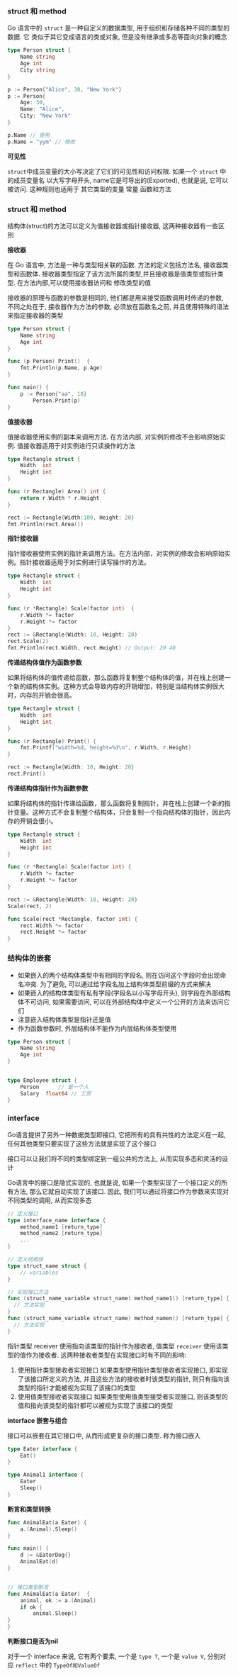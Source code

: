 ### struct 和 method

Go 语言中的 `struct` 是一种自定义的数据类型, 用于组织和存储各种不同的类型的数据. 它
类似于其它变成语言的类或对象, 但是没有继承或多态等面向对象的概念

```go
type Person struct {
	Name string
	Age int
	City string
}

p := Person{"Alice", 30, "New York"}
p := Person{
	Age: 30,
	Name: "Alice",
	City: "New York"
}

p.Name // 使用
p.Name = "yym" // 修改
```

**可见性**

`struct`中成员变量的大小写决定了它们的可见性和访问权限. 如果一个 `struct` 中的成员变量名
以大写字母开头, name它是可导出的(Exported), 也就是说, 它可以被访问. 这种规则也适用于
其它类型的变量 常量 函数和方法

### struct 和 method

结构体(struct)的方法可以定义为值接收器或指针接收器, 这两种接收器有一些区别

**接收器**

在 Go 语言中, 方法是一种与类型相关联的函数. 方法的定义包括方法名, 接收器类型和函数体.
接收器类型指定了该方法所属的类型,并且接收器是值类型或指针类型. 在方法内部,可以使用接收器访问和
修改类型的值

接收器的原理与函数的参数是相同的, 他们都是用来接受函数调用时传递的参数, 不同之处在于,
接收器作为方法的参数, 必须放在函数名之前, 并且使用特殊的语法来指定接收器的类型

```go
type Person struct {
	Name string
	Age int
}

func (p Person) Print()  {
    fmt.Println(p.Name, p.Age)
}

func main() {
    p := Person{"aa", 18}
		Person.Print(p)
}
```

**值接收器**

值接收器使用实例的副本来调用方法. 在方法内部, 对实例的修改不会影响原始实例. 值接收器适用于对实例进行只读操作的方法

```go
type Rectangle struct {
	Width  int
	Height int
}

func (r Rectangle) Area() int {
	return r.Width * r.Height
}

rect := Rectangle{Width:180, Height: 20}
fmt.Println(rect.Area())
```

**指针接收器**

指针接收器使用实例的指针来调用方法。在方法内部，对实例的修改会影响原始实例。指针接收器适用于对实例进行读写操作的方法。

```go
type Rectangle struct {
	Width  int
	Height int
}

func (r *Rectangle) Scale(factor int)  {
	r.Width *= factor
	r.Height *= factor
}
rect := &Rectangle{Width: 10, Height: 20}
rect.Scale(2)
fmt.Println(rect.Width, rect.Height) // Output: 20 40
```

**传递结构体值作为函数参数**

如果将结构体的值传递给函数，那么函数将复制整个结构体的值，并在栈上创建一个新的结构体实例。这种方式会导致内存的开销增加，特别是当结构体实例很大时，内存的开销会很高。

```go
type Rectangle struct {
    Width  int
    Height int
}

func (r Rectangle) Print() {
    fmt.Printf("width=%d, height=%d\n", r.Width, r.Height)
}

rect := Rectangle{Width: 10, Height: 20}
rect.Print()
```

**传递结构体指针作为函数参数**

如果将结构体的指针传递给函数，那么函数将复制指针，并在栈上创建一个新的指针变量。这种方式不会复制整个结构体，只会复制一个指向结构体的指针，因此内存的开销会很小。

```go
type Rectangle struct {
    Width  int
    Height int
}

func (r *Rectangle) Scale(factor int) {
    r.Width *= factor
    r.Height *= factor
}

rect := &Rectangle{Width: 10, Height: 20}
Scale(rect, 2)

func Scale(rect *Rectangle, factor int) {
    rect.Width *= factor
    rect.Height *= factor
}
```

### 结构体的嵌套

- 如果嵌入的两个结构体类型中有相同的字段名, 则在访问这个字段时会出现命名冲突. 为了避免, 可以通过给字段名加上结构体类型前缀的方式来解决
- 如果嵌入的结构体类型有私有字段(字段名以小写字母开头), 则字段在外部结构体不可访问, 如果需要访问, 可以在外部结构体中定义一个公开的方法来访问它们
- 注意嵌入结构体类型是指针还是值
- 作为函数参数时, 外层结构体不能作为内层结构体类型使用

```go
type Person struct {
	Name string
	Age int
}


type Employee struct {
	Person      // 是一个人
	Salary  float64 // 工资
}
```

### interface

Go语言提供了另外一种数据类型即接口, 它把所有的具有共性的方法定义在一起, 任何其他类型只要实现了这些方法就是实现了这个接口

接口可以让我们将不同的类型绑定到一组公共的方法上, 从而实现多态和灵活的设计

Go语言中的接口是隐式实现的, 也就是说, 如果一个类型实现了一个接口定义的所有方法, 那么它就自动实现了该接口.
因此, 我们可以通过将接口作为参数来实现对不同类型的调用, 从而实现多态

```go
// 定义接口
type interface_name interface {
    method_name1 [return_type]
	method_name2 [return_type]
	...
}

// 定义结构体
type struct_name struct {
	// variables
}

// 实现接口方法
func (struct_name_variable struct_name) method_name1() [return_type] {
  // 方法实现
}
func (struct_name_variable struct_name) method_namen() [return_type] {
  // 方法实现
}
```

指针类型 receiver 使用指向该类型的指针作为接收者, 值类型 `receiver` 使用该类型的值作为接收者. 这两种接收者类型在实现接口时有不同的影响:

1. 使用指针类型接收者实现接口
    如果类型使用指针类型接收者实现接口, 即实现了该接口所定义的方法, 并且这些方法的接收者时该类型的指针, 则只有指向该类型的指针才能被视为实现了该接口的类型
2. 使用值类型接收者实现接口
    如果类型使用值类型接受者实现接口, 则该类型的值和指向该类型的指针都可以被视为实现了该接口的类型

**interface 嵌套与组合**

接口可以嵌套在其它接口中, 从而形成更复杂的接口类型. 称为接口嵌入

```go
type Eater interface {
	Eat()
}

type Animal1 interface {
	Eater
	Sleep()
}
```

**断言和类型转换**

```go
func AnimalEat(a Eater) {
	a.(Animal).Sleep()
}

func main() {
	d := &EaterDog{}
	AnimalEat(d)
}


// 接口类型断言
func AnimalEat(a Eater)  {
	animal, ok := a.(Animal)
	if ok {
		animal.Sleep()
}
}
```


**判断接口是否为nil**


对于一个 interface 来说, 它有两个要素, 一个是 `type T`, 一个是 `value V`, 分别对应 `reflect` 中的 `TypeOf和ValueOf`

```go

```





















